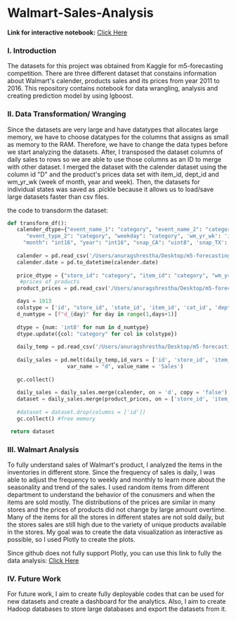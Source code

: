 # Walmart-Sales-Analysis
**Link for interactive notebook:**
[Click Here](https://nbviewer.jupyter.org/github/ashrestha11/Walmart-Sales-Analysis/blob/master/Data%20Analysis%20-%20WMT%20daily%20Sales%202011-2016.ipynb#)
### I. Introduction

The datasets for this project was obtained from Kaggle for m5-forecasting competition. There are three different dataset that constains information about Walmart's calender, products sales and its prices from year 2011 to 2016. This repository contains notebook for data wrangling, analysis and creating prediction model by using lgboost.

### II. Data Transformation/ Wranging

Since the datasets are very large and have datatypes that allocates large memory, we have to choose datatypes for the columns that assigns as small as memory to the RAM. Therefore, we have to change the data types before we start analyzing the datasets. After, I transposed the dataset columns of daily sales to rows so we are able to use those columns as an ID to merge with other dataset. I merged the dataset with the calender dataset using the column id "D" and the product's prices data set with item_id, dept_id and wm_yr_wk (week of month, year and week). Then, the datasets for individual states was saved as .pickle because it allows us to load/save large datasets faster than csv files.

the code to transdorm the dataset:
``` python 
def transform_df(): 
   calender_dtype={"event_name_1": "category", "event_name_2": "category", "event_type_1": "category", 
      "event_type_2": "category", "weekday": "category", 'wm_yr_wk': 'int16', "wday": "int16",
     "month": "int16", "year": "int16", "snap_CA": "uint8", 'snap_TX': 'uint8', 'snap_WI': 'uint8' }
     
   calender = pd.read_csv('/Users/anuragshrestha/Desktop/m5-forecasting/calendar.csv', dtype= calender_dtype)
   calender.date = pd.to_datetime(calender.date)
      
   price_dtype = {"store_id": "category", "item_id": "category", "wm_yr_wk": "int16","sell_price":"float32" }
    #prices of products 
   product_prices = pd.read_csv('/Users/anuragshrestha/Desktop/m5-forecasting/sell_prices.csv', dtype= price_dtype)  

   days = 1913
   colstype = ['id', "store_id", 'state_id', 'item_id', 'cat_id', 'dept_id']
   d_numtype = [f"d_{day}" for day in range(1,days+1)]
 
   dtype = {num: 'int8' for num in d_numtype}
   dtype.update({col: "category" for col in colstype}) 
 
   daily_temp = pd.read_csv('/Users/anuragshrestha/Desktop/m5-forecasting/sales_train_validation.csv', usecols = d_numtype + colstype, dtype = dtype)
 
   daily_sales = pd.melt(daily_temp,id_vars = ['id', 'store_id', 'item_id','state_id','cat_id', 'dept_id'], 
                   var_name = "d", value_name = 'Sales')
 
   gc.collect()
 
   daily_sales = daily_sales.merge(calender, on = 'd', copy = 'false')
   dataset = daily_sales.merge(product_prices, on = ['store_id', 'item_id', 'wm_yr_wk'], copy = False)
 
   #dataset = dataset.drop(columns = ['id']) 
   gc.collect() #free memory 

 return dataset
``` 
 
### III. Walmart Analysis

To fully understand sales of Walmart's product, I analyzed the items in the inventories in different store. Since the frequency of sales is daily, I was able to adjust the frequency to weekly and monthly to learn more about the seasonality and trend of the sales. I used random items from different department to understand the behavior of the conusmers and when the items are sold mostly. The distributions of the prices are similar in many stores and the prices of products did not change by large amount overtime. Many of the items for all the stores in different states are not sold daily, but the stores sales are still high due to the variety of unique products available in the stores. My goal was to create the data visualization as interactive as possible, so I used Plotly to create the plots.

Since github does not fully support Plotly, you can use this link to fully the data analysis:
[Click Here](https://nbviewer.jupyter.org/github/ashrestha11/Walmart-Sales-Analysis/blob/master/Data%20Analysis%20-%20WMT%20daily%20Sales%202011-2016.ipynb#)

### IV. Future Work

For future work, I aim to create fully deployable codes that can be used for new datasets and create a dashboard for the analytics. Also, I aim to create Hadoop databases to store large databases and export the datasets from it.

